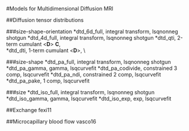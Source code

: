 #Models for Multidimensional Diffusion MRI

##Diffusion tensor distributions

###size-shape-orientation 
*dtd_6d_full, integral transform, lsqnonneg shotgun
*dtd_4d_full, integral transform, lsqnonneg shotgun
*dtd_qti, 2-term cumulant <**D**> **C**, \
*dtd_dti, 1-term cumulant <**D**>, \

###size-shape
*dtd_pa_full, integral transform, lsqnonneg shotgun
*dtd_pa_gamma, gamma, lsqcurvefit
*dtd_pa_codivide, constrained 3 comp, lsqcurvefit
*dtd_pa_ndi, constrained 2 comp, lsqcurvefit
*dtd_pa_pake, 1 comp, lsqcurvefit

###size
*dtd_iso_full, integral transform, lsqnonneg shotgun
*dtd_iso_gamma, gamma, lsqcurvefit
*dtd_iso_exp, exp, lsqcurvefit


##Exchange
fexi11

##Microcapillary blood flow
vasco16
